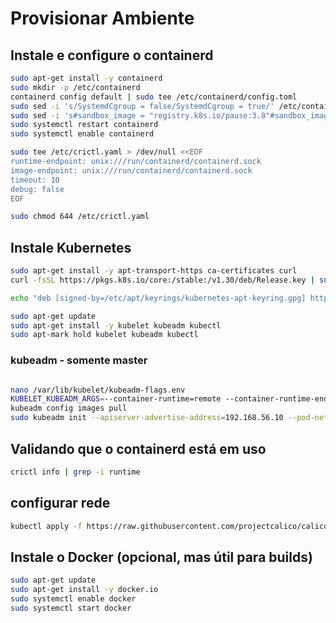 # Provisionar Ambiente


## Instale e configure o containerd

```bash
sudo apt-get install -y containerd
sudo mkdir -p /etc/containerd
containerd config default | sudo tee /etc/containerd/config.toml
sudo sed -i 's/SystemdCgroup = false/SystemdCgroup = true/' /etc/containerd/config.toml
sudo sed -i 's#sandbox_image = "registry.k8s.io/pause:3.8"#sandbox_image = "registry.k8s.io/pause:3.9"#' /etc/containerd/config.toml
sudo systemctl restart containerd
sudo systemctl enable containerd

sudo tee /etc/crictl.yaml > /dev/null <<EOF
runtime-endpoint: unix:///run/containerd/containerd.sock
image-endpoint: unix:///run/containerd/containerd.sock
timeout: 10
debug: false
EOF

sudo chmod 644 /etc/crictl.yaml

```

## Instale Kubernetes

```bash
sudo apt-get install -y apt-transport-https ca-certificates curl
curl -fsSL https://pkgs.k8s.io/core:/stable:/v1.30/deb/Release.key | sudo gpg --dearmor -o /etc/apt/keyrings/kubernetes-apt-keyring.gpg

echo "deb [signed-by=/etc/apt/keyrings/kubernetes-apt-keyring.gpg] https://pkgs.k8s.io/core:/stable:/v1.30/deb/ /" | sudo tee /etc/apt/sources.list.d/kubernetes.list

sudo apt-get update
sudo apt-get install -y kubelet kubeadm kubectl
sudo apt-mark hold kubelet kubeadm kubectl
```


### kubeadm - somente master

```bash

nano /var/lib/kubelet/kubeadm-flags.env
KUBELET_KUBEADM_ARGS=--container-runtime=remote --container-runtime-endpoint=unix:///run/containerd/containerd.sock
kubeadm config images pull
sudo kubeadm init --apiserver-advertise-address=192.168.56.10 --pod-network-cidr=192.168.0.0/16
```

## Validando que o containerd está em uso

```bash
crictl info | grep -i runtime
```

## configurar rede

```bash
kubectl apply -f https://raw.githubusercontent.com/projectcalico/calico/v3.27.0/manifests/calico.yaml
```

## Instale o Docker (opcional, mas útil para builds)

```bash
sudo apt-get update
sudo apt-get install -y docker.io
sudo systemctl enable docker
sudo systemctl start docker

```